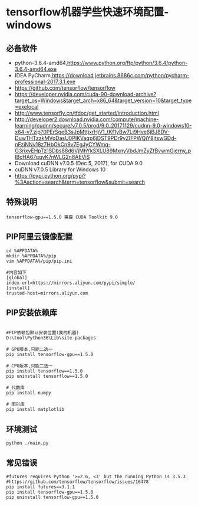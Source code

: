 
# tensorflow机器学些快速环境配置-windows

## 必备软件
- python-3.6.4-amd64,https://www.python.org/ftp/python/3.6.4/python-3.6.4-amd64.exe
- IDEA PyCharm,https://download.jetbrains.8686c.com/python/pycharm-professional-2017.3.1.exe
- https://github.com/tensorflow/tensorflow
- https://developer.nvidia.com/cuda-90-download-archive?target_os=Windows&target_arch=x86_64&target_version=10&target_type=exelocal
- http://www.tensorfly.cn/tfdoc/get_started/introduction.html
- http://developer2.download.nvidia.com/compute/machine-learning/cudnn/secure/v7.0.5/prod/9.0_20171129/cudnn-9.0-windows10-x64-v7.zip?0PErSgeB3sJpMttjxrHjV1_tKf1yBw7Li9Hve6jBJ8DV-DuwTHTzzkMVqDasU0PIKVaqp6jDST9PDr9yZIFPWQjY8jtswGDd-nFziNNv18z7HbOkCn9v7EgJyCYWmq-G3rixvEHpTz1SDbs88d6VjMhYkSXLU89MxnyVbdJmZyZfBvwmGjerny_plBcHA67qqyK7nWLG2n8AEViS
- Download cuDNN v7.0.5 (Dec 5, 2017), for CUDA 9.0
- cuDNN v7.0.5 Library for Windows 10
- https://pypi.python.org/pypi?%3Aaction=search&term=tensorflow&submit=search

## 特殊说明
```
tensorflow-gpu==1.5.0 需要 CUDA Toolkit 9.0
```

## PIP阿里云镜像配置
```shell
cd %APPDATA%
mkdir %APPDATA%/pip
vim %APPDATA%/pip/pip.ini

#内容如下
[global]
index-url=https://mirrors.aliyun.com/pypi/simple/
[install]
trusted-host=mirrors.aliyun.com
```

## PIP安装依赖库
```shell

#PIP依赖包默认安装位置(我的机器)
D:\tool\Python36\Lib\site-packages

# GPU版本,只能二选一
pip install tensorflow-gpu==1.5.0

# CPU版本,只能二选一
pip install tensorflow==1.5.0
pip uninstall tensorflow==1.5.0

# 代数库
pip install numpy

# 图形库
pip install matplotlib
```

## 环境测试
```shell
python ./main.py
```

## 常见错误
```
#futures requires Python '>=2.6, <3' but the running Python is 3.5.3
#https://github.com/tensorflow/tensorflow/issues/16478
pip install futures==3.1.1
pip install tensorflow-gpu==1.5.0
pip uninstall tensorflow-gpu==1.5.0
```
